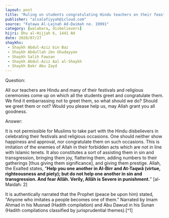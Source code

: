 ```yaml
---
layout: post
title: "Ruling on students congratulating Hindu teachers on their feasts"
publisher: "alsalafiyyah@icloud.com"
source: "Fatawa Al-Lajnah Ad-Daimah no. 19991"
category: [walabara, disbelievers]
hijri: Dhu al-Hijjah 6, 1441 AH
date: 2020/07/27
shaykhs: 
 - Shaykh Abdul-Aziz bin Baz
 - Shaykh Abdullah ibn Ghudayyan
 - Shaykh Salih Fawzan
 - Shaykh Abdul-Aziz Aal al-Shaykh
 - Shaykh Bakr Abu Zayd
---
```


Question: 

All our teachers are Hindu and many of their festivals and religious ceremonies come up on which all the students greet and congratulate them. We find it embarrassing not to greet them, so what should we do? Should we greet them or not? Would you please help us, may Allah grant you all goodness.
 
Answer:

It is not permissible for Muslims to take part with the Hindu disbelievers in celebrating their festivals and religious occasions. One should neither show happiness and approval, nor congratulate them on such occasions. This is imitation of the enemies of Allah in their forbidden acts which are not in line with Islamic tenets. It also constitutes a sort of assisting them in sin and transgression, bringing them joy, flattering them, adding numbers to their gatherings [thus giving them significance], and giving them prestige. Allah, the Exalted states, "**Help you one another in Al-Birr and At-Taqwâ (virtue, righteousness and piety); but do not help one another in sin and transgression. And fear Allâh. Verily, Allâh is Severe in punishment.**" [al-Maidah: 2] 

It is authentically narrated that the Prophet (peace be upon him) stated, "Anyone who imitates a people becomes one of them." Narrated by Imam Ahmad in his Musnad (Hadith compilation) and Abu Dawud in his Sunan (Hadith compilations classified by jurisprudential themes).[^1]
